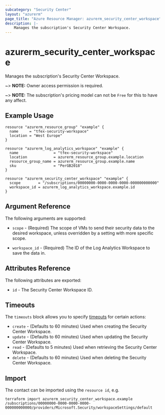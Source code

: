 ```yaml
---
subcategory: "Security Center"
layout: "azurerm"
page_title: "Azure Resource Manager: azurerm_security_center_workspace"
description: |-
    Manages the subscription's Security Center Workspace.
---
```


# azurerm_security_center_workspace

Manages the subscription's Security Center Workspace.

~> **NOTE:** Owner access permission is required.

~> **NOTE:** The subscription's pricing model can not be `Free` for this to have any affect.

## Example Usage

```hcl
resource "azurerm_resource_group" "example" {
  name     = "tfex-security-workspace"
  location = "West Europe"
}

resource "azurerm_log_analytics_workspace" "example" {
  name                = "tfex-security-workspace"
  location            = azurerm_resource_group.example.location
  resource_group_name = azurerm_resource_group.example.name
  sku                 = "PerGB2018"
}

resource "azurerm_security_center_workspace" "example" {
  scope        = "/subscriptions/00000000-0000-0000-0000-000000000000"
  workspace_id = azurerm_log_analytics_workspace.example.id
}
```

## Argument Reference

The following arguments are supported:

* `scope` - (Required) The scope of VMs to send their security data to the desired workspace, unless overridden by a setting with more specific scope.

* `workspace_id` - (Required) The ID of the Log Analytics Workspace to save the data in.

## Attributes Reference

The following attributes are exported:

* `id` - The Security Center Workspace ID.

## Timeouts

The `timeouts` block allows you to specify [timeouts](https://www.terraform.io/docs/configuration/resources.html#timeouts) for certain actions:

* `create` - (Defaults to 60 minutes) Used when creating the Security Center Workspace.
* `update` - (Defaults to 60 minutes) Used when updating the Security Center Workspace.
* `read` - (Defaults to 5 minutes) Used when retrieving the Security Center Workspace.
* `delete` - (Defaults to 60 minutes) Used when deleting the Security Center Workspace.

## Import

The contact can be imported using the `resource id`, e.g.

```shell
terraform import azurerm_security_center_workspace.example /subscriptions/00000000-0000-0000-0000-000000000000/providers/Microsoft.Security/workspaceSettings/default
```
